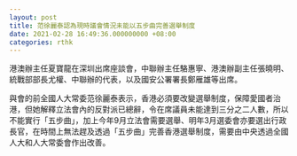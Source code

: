 ```yaml
---
layout: post
title: 范徐麗泰認為現時議會情況未能以五步曲完善選舉制度
date: 2021-02-28 16:49:36.000000000 +08:00
categories: rthk
---
```


港澳辦主任夏寶龍在深圳出席座談會，中聯辦主任駱惠寧、港澳辦副主任張曉明、統戰部部長尤權、中聯辦的代表，以及國安公署署長鄭雁雄等出席。

與會的前全國人大常委范徐麗泰表示，香港必須要改變選舉制度，保障愛國者治港，但她解釋立法會內的反對派已總辭，令在席議員未能達到三分之二人數，所以不能實行「五步曲」，加上今年9月立法會需要選舉、明年3月選委會亦要選出行政長官，在時間上無法趕及透過「五步曲」完善香港選舉制度，需要由中央透過全國人大和人大常委會作出改善。
